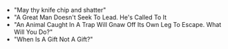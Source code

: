 - "May thy knife chip and shatter"
- "A Great Man Doesn't Seek To Lead.  He's Called To It
- "An Animal Caught In A Trap Will Gnaw Off Its Own Leg To Escape.  What Will You Do?"
- "When Is A Gift Not A Gift?"